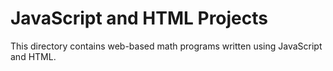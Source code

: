 # JavaScript and HTML Projects

This directory contains web-based math programs written using JavaScript and HTML.
